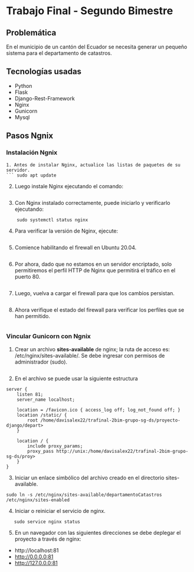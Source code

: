 # Trabajo Final - Segundo Bimestre

## Problemática
En el municipio de un cantón del Ecuador se necesita generar un pequeño sistema para el departamento de catastros. 

## Tecnologías usadas

- Python
- Flask
- Django-Rest-Framework
- Nginx
- Gunicorn
- Mysql

## Pasos Ngnix
### Instalación Ngnix
```
1. Antes de instalar Nginx, actualice las listas de paquetes de su servidor.
``` sudo apt update
```
2. Luego instale Nginx ejecutando el comando:
``` sudo apt install nginx
```
3. Con Nginx instalado correctamente, puede iniciarlo y verificarlo ejecutando:
``` sudo systemctl start nginx
    sudo systemctl status nginx
```
4. Para verificar la versión de Nginx, ejecute:
``` sudo dpkg -l nginx
```
5. Comience habilitando el firewall en Ubuntu 20.04.
``` sudo ufw enable
```
6. Por ahora, dado que no estamos en un servidor encriptado, solo permitiremos el perfil HTTP de Nginx que permitirá el tráfico en el puerto 80.
``` sudo ufw allow 'Nginx HTTP'
```
7. Luego, vuelva a cargar el firewall para que los cambios persistan.
``` sudo ufw reload
```
8. Ahora verifique el estado del firewall para verificar los perfiles que se han permitido.
``` sudo ufw status
```
### Vincular Gunicorn con Ngnix
1) Crear un archivo **sites-available** de nginx; la ruta de acceso es: /etc/nginx/sites-available/. Se debe ingresar con permisos de administrador (sudo).

```sudo touch /etc/nginx/sites-available/departamentoCatastros
```
2) En el archivo se puede usar la siguiente estructura
```
server {
    listen 81;
    server_name localhost;

    location = /favicon.ico { access_log off; log_not_found off; }
    location /static/ {
        root /home/davisalex22/trafinal-2bim-grupo-sg-ds/proyecto-django/depart>
    }

    location / {
        include proxy_params;
        proxy_pass http://unix:/home/davisalex22/trafinal-2bim-grupo-sg-ds/proy>
    }
}
```
3) Iniciar un enlace simbólico del archivo creado en el directorio sites-available.

```
sudo ln -s /etc/nginx/sites-available/departamentoCatastros /etc/nginx/sites-enabled
```
4) Iniciar o reiniciar el servicio de nginx.

```sudo service nginx start
   sudo service nginx status
```
5) En un navegador con las siguientes direcciones se debe deplegar el proyecto a través de nginx:
* http://localhost:81
* http://0.0.0.0:81
* http://127.0.0.0:81
